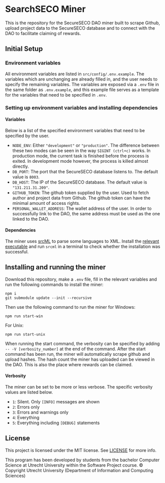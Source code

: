 # SearchSECO Miner
This is the repository for the SecureSECO DAO miner built to scrape Github, upload project data to the SecureSECO database and to connect with the DAO to facilitate claiming of rewards.
## Initial Setup
### Environment variables
All environment variables are listed in `src/config/.env.example`. The variables which are unchanging are already filled in, and the user needs to specify the remaining variables. The variables are exposed via a `.env` file in the same folder as `.env.example`, and this example file serves as a template for the variables that need to be specified in `.env`.
### Setting up environment variables and installing dependencies
#### Variables
Below is a list of the specified environment variables that need to be specified by the user.
- `NODE_ENV`: Either `"development"` or `"production"`. The difference between these two modes can be seen in the way `SIGINT (ctrl+c)` works. In production mode, the current task is finished before the process is exited. In development mode however, the process is killed almost directly.
- `DB_PORT`: The port that the SecureSECO database listens to. The default value is `8003`.
- `DB_HOST`: The IP of the SecureSECO database. The default value is `"131.211.31.209"`.
- `GITHUB_TOKEN`: The github token supplied by the user. Used to fetch author and project data from Github. The github token can have the minimal amount of access rights.
- `PERSONAL_WALLET_ADDRESS`: The wallet address of the user. In order to successfully link to the DAO, the same address must be used as the one linked to the DAO.
#### Dependencies
The miner uses [srcML](https://www.srcml.org/#home) to parse some languages to XML. Install the [relevant executable](https://www.srcml.org/#download) and run `srcml` in a terminal to check whether the installation was successful.
## Installing and running the miner
Download this repository, make a `.env` file, fill in the relevant variables and run the following commands to install the miner:
```
npm i
git submodule update --init --recursive
```
Then use the following command to run the miner for Windows:
```
npm run start-win
```
For Unix:
```
npm run start-unix
```
When running the start command, the verbosity can be specified by adding `-- -V [verbosity_number]` at the end of the command.
After the start command has been run, the miner will automatically scrape github and upload hashes. The hash count the miner has uploaded can be viewed in the DAO. This is also the place where rewards can be claimed.
#### Verbosity
The miner can be set to be more or less verbose. The specific verbosity values are listed below.
- `1`: Silent. Only `[INFO]` messages are shown
- `2`: Errors only
- `3`: Errors and warnings only
- `4`: Everything
- `5`: Everything including `[DEBUG]` statements


## License

This project is licensed under the MIT license. See [LICENSE](/LICENSE) for more info.

This program has been developed by students from the bachelor Computer Science at
Utrecht University within the Software Project course. © Copyright Utrecht University
(Department of Information and Computing Sciences)
